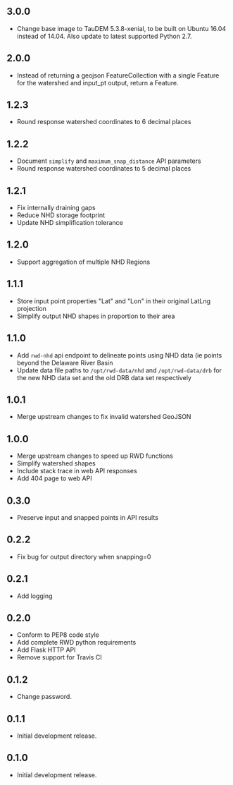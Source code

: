 ## 3.0.0

- Change base image to TauDEM 5.3.8-xenial, to be built on Ubuntu 16.04 instead
  of 14.04. Also update to latest supported Python 2.7.

## 2.0.0
- Instead of returning a geojson FeatureCollection with
  a single Feature for the watershed and input_pt output,
  return a Feature.

## 1.2.3

- Round response watershed coordinates to 6 decimal places

## 1.2.2

- Document `simplify` and `maximum_snap_distance` API parameters
- Round response watershed coordinates to 5 decimal places

## 1.2.1

- Fix internally draining gaps
- Reduce NHD storage footprint
- Update NHD simplification tolerance

## 1.2.0
- Support aggregation of multiple NHD Regions

## 1.1.1
- Store input point properties "Lat" and "Lon" in their original LatLng projection
- Simplify output NHD shapes in proportion to their area

## 1.1.0
- Add `rwd-nhd` api endpoint to delineate points using NHD data (ie points beyond the Delaware River Basin
- Update data file paths to `/opt/rwd-data/nhd` and `/opt/rwd-data/drb` for the new NHD data set and the old DRB data set respectively

## 1.0.1

- Merge upstream changes to fix invalid watershed GeoJSON

## 1.0.0

- Merge upstream changes to speed up RWD functions
- Simplify watershed shapes
- Include stack trace in web API responses
- Add 404 page to web API

## 0.3.0

- Preserve input and snapped points in API results

## 0.2.2

- Fix bug for output directory when snapping=0

## 0.2.1

- Add logging

## 0.2.0

- Conform to PEP8 code style
- Add complete RWD python requirements
- Add Flask HTTP API
- Remove support for Travis CI

## 0.1.2

- Change password.

## 0.1.1

- Initial development release.

## 0.1.0

- Initial development release.
